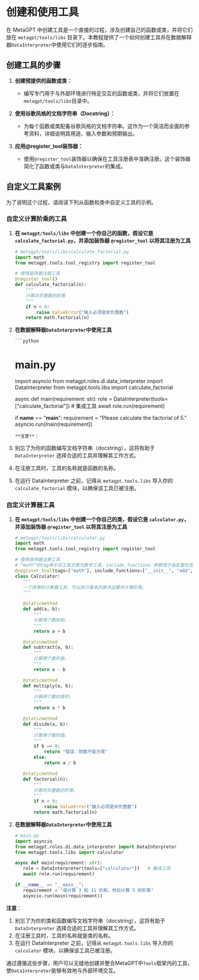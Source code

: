 # 创建和使用工具

在 MetaGPT 中创建工具是一个直接的过程，涉及创建自己的函数或类，并将它们放在 `metagpt/tools/libs` 目录下。本教程提供了一个如何创建工具并在数据解释器`DataInterpreter`中使用它们的逐步指南。

## 创建工具的步骤

1. **创建预提供的函数或类：**

   - 编写专门用于与外部环境进行特定交互的函数或类，并将它们放置在`metagpt/tools/libs`目录中。

2. **使用谷歌风格的文档字符串（Docstring）：**

   - 为每个函数或类配备谷歌风格的文档字符串。这作为一个简洁而全面的参考资料，详细说明其用途、输入参数和预期输出。

3. **应用@register_tool装饰器：**
   - 使用`@register_tool`装饰器以确保在工具注册表中准确注册。这个装饰器简化了函数或类与`DataInterpreter`的集成。

## 自定义工具案例

为了说明这个过程，请阅读下列从函数和类中自定义工具的示例。

### 自定义计算阶乘的工具

1.  **在 `metagpt/tools/libs` 中创建一个你自己的函数，假设它是 `calculate_factorial.py`，并添加装饰器 `@register_tool` 以将其注册为工具**

    ```python
    # metagpt/tools/libs/calculate_factorial.py
    import math
    from metagpt.tools.tool_registry import register_tool

    # 使用装饰器注册工具
    @register_tool()
    def calculate_factorial(n):
        """
        计算非负整数的阶乘
        """
        if n < 0:
            raise ValueError("输入必须是非负整数")
        return math.factorial(n)
    ```

2.  **在数据解释器`DataInterpreter`中使用工具**

        ```python

    # main.py

    import asyncio
    from metagpt.roles.di.data_interpreter import DataInterpreter
    from metagpt.tools.libs import calculate_factorial

    async def main(requirement: str):
    role = DataInterpreter(tools=["calculate_factorial"]) # 集成工具
    await role.run(requirement)

    if **name** == "**main**":
    requirement = "Please calculate the factorial of 5."
    asyncio.run(main(requirement))

    ```
    **注意**：

    ```

3.  别忘了为你的函数编写文档字符串（docstring），这将有助于 `DataInterpreter` 选择合适的工具并理解其工作方式。
4.  在注册工具时，工具的名称就是函数的名称。
5.  在运行 DataInterpreter 之前，记得从 `metagpt.tools.libs` 导入你的 `calculate_factorial` 模块，以确保该工具已被注册。

### 自定义计算器工具

1. **在 `metagpt/tools/libs` 中创建一个你自己的类，假设它是 `calculator.py`，并添加装饰器 `@register_tool` 以将其注册为工具**

   ```python
   # metagpt/tools/libs/calculator.py
   import math
   from metagpt.tools.tool_registry import register_tool

   # 使用装饰器注册工具
   # “math”的tag用于将工具分类为数学工具，include_functions 参数用于指定要包含的函数。这有利于`DataInterpreter`选择并理解工具
   @register_tool(tags=["math"], include_functions=["__init__", "add", "subtract", "multiply", "divide", "factorial"])
   class Calculator:
      """
      一个简单的计算器工具，可以执行基本的算术运算并计算阶乘。
      """

      @staticmethod
      def add(a, b):
          """
          计算两个数的和。
          """
          return a + b

      @staticmethod
      def subtract(a, b):
          """
          计算两个数的差。
          """
          return a - b

      @staticmethod
      def multiply(a, b):
          """
          计算两个数的乘积。
          """
          return a * b

      @staticmethod
      def divide(a, b):
          """
          计算两个数的商。
          """
          if b == 0:
              return "错误：除数不能为零"
          else:
              return a / b

      @staticmethod
      def factorial(n):
          """
          计算非负整数的阶乘。
          """
          if n < 0:
              raise ValueError("输入必须是非负整数")
          return math.factorial(n)

   ```

2. **在数据解释器`DataInterpreter`中使用工具**

   ```python
   # main.py
   import asyncio
   from metagpt.roles.di.data_interpreter import DataInterpreter
   from metagpt.tools.libs import calculator

   async def main(requirement: str):
      role = DataInterpreter(tools=["calculator"])   # 集成工具
      await role.run(requirement)

   if __name__ == "__main__":
      requirement = "请计算 3 和 11 的和，然后计算 5 的阶乘"
      asyncio.run(main(requirement))
   ```

**注意**：

1. 别忘了为你的类和函数编写文档字符串（docstring），这将有助于 `DataInterpreter` 选择合适的工具并理解其工作方式。
2. 在注册工具时，工具的名称就是类的名称。
3. 在运行 DataInterpreter 之前，记得从 `metagpt.tools.libs` 导入你的 `calculator` 模块，以确保该工具已被注册。

通过遵循这些步骤，用户可以无缝地创建并整合MetaGPT中`Tools`框架内的工具，使`DataInterpreter`能够有效地与外部环境交互。
